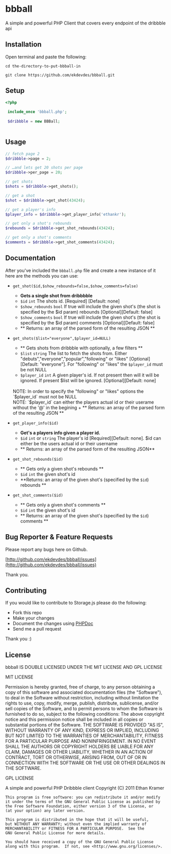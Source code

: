 bbball 
======
A simple and powerful PHP Client that covers every endpoint of the dribbble api

Installation
------------

Open terminal and paste the following:

`cd the-directory-to-put-bbball-in`

`git clone https://github.com/ekdevdes/bbball.git`

Setup
-----

```php
<?php
  
 include_once 'bbball.php';
 
 $dribbble = new BBBall;
 
 ```
 
Usage
-----
 
 ```php
 // fetch page 2
 $dribbble->page = 2;
 
 // …and lets get 20 shots per page
 $dribbble->per_page = 20;

 // get shots 
 $shots = $dribbble->get_shots();
 
 // get a shot
 $shot = $dribbble->get_shot(43424);
 
 // get a player's info
 $player_info = $dribbble->get_player_info('ethankr');
 
 // get only a shot's rebounds
 $rebounds = $dribbble->get_shot_rebounds(43424);
 
 // get only a shot's comments
 $comments = $dribbble->get_shot_comments(43424);
 
```

Documentation
-------------

After you've included the `bbball.php` file and create a new instance of it here are the methods you can use:

+  `get_shot($id,$show_rebounds=false,$show_comments=false)`
	+ **Gets a single shot from dribbbble**
	+ `$id` `int` The shots id. [Required] [Default: none]
	+ `$show_rebounds` `bool` If true will include the given shot's (the shot is specified by the $id param) rebounds [Optional][Default: false]
	+ `$show_comments` `bool` If true will include the given shot's (the shot is specified by the $id param) comments [Optional][Default: false] 
	+ ** Returns: an array of the parsed form of the resulting JSON **
	
+  `get_shots($list="everyone",$player_id=NULL)`
	+ ** Gets shots from dribbble with optionally, a few filters **
	+ `$list` `string` The list to fetch the shots from. Either "debuts","everyone","popular","following" or "likes" [Optional][Default: "everyone"]. For "following" or "likes" the `$player_id` must be not NULL 
	+ `$player_id` `int` A given player's id. If not present then will it will be ignored. If present $list will be ignored. [Optional][Default: none]
	<br>
	  NOTE: In order to specify the "following" or "likes" options the `$player_id` must not be NULL
	  <br>
	 NOTE: `$player_id` can either the players actual id or their userame without the '@' in the begining	 
	 + ** Returns: an array of the parsed form of the resulting JSON **
+ `get_player_info($id)`
	+ **Get's a players info given a player id.**
	+ `$id` `int` or `string` The player's id [Required][Default: none]. $id can either be the users actual id or their username
	+ ** Returns: an array of the parsed form of the resulting JSON**
+ `get_shot_rebounds($id)`
	+ ** Gets only a given shot's rebounds **
	+ `$id` `int` the given shot's id
	+ **Returns:  an array of the given shot's (specified by the `$id`) rebounds **
+ `get_shot_comments($id)`
	+ ** Gets only a given shot's comments **
	+ `$id` `int` the given shot's id
	+ ** Returns: an array of the given shot's (specified by the `$id`) comments **
	
Bug Reporter & Feature Requests
------------

Please report any bugs here on Github. 

[http://github.com/ekdevdes/bbball/issues](http://github.com/ekdevdes/bbball/issues)

Thank you.

Contributing
------------

If you would like to contribute to Storage.js please do the following:

+	Fork this repo
+	Make your changes
+	Document the changes using [PHPDoc](http://phpdoc.org)
+	Send me a pull request

Thank you :)

License
-------

bbball IS DOUBLE LICENSED UNDER THE MIT LICENSE AND GPL LICENSE

MIT LICENSE

Permission is hereby granted, free of charge, to any person obtaining a copy of this software and associated documentation files (the "Software"), to deal in the Software without restriction, including without limitation the rights to use, copy, modify, merge, publish, distribute, sublicense, and/or sell copies of the Software, and to permit persons to whom the Software is furnished to do so, subject to the following conditions:
The above copyright notice and this permission notice shall be included in all copies or substantial portions of the Software.
THE SOFTWARE IS PROVIDED "AS IS", WITHOUT WARRANTY OF ANY KIND, EXPRESS OR IMPLIED, INCLUDING BUT NOT LIMITED TO THE WARRANTIES OF MERCHANTABILITY, FITNESS FOR A PARTICULAR PURPOSE AND NONINFRINGEMENT. IN NO EVENT SHALL THE AUTHORS OR COPYRIGHT HOLDERS BE LIABLE FOR ANY CLAIM, DAMAGES OR OTHER LIABILITY, WHETHER IN AN ACTION OF CONTRACT, TORT OR OTHERWISE, ARISING FROM, OUT OF OR IN CONNECTION WITH THE SOFTWARE OR THE USE OR OTHER DEALINGS IN THE SOFTWARE.

GPL LICENSE

A simple and powerful PHP Dribbble client
	Copyright (C) 2011  Ethan Kramer

	This program is free software: you can redistribute it and/or modify
	it under the terms of the GNU General Public License as published by
	the Free Software Foundation, either version 3 of the License, or
	(at your option) any later version.

	This program is distributed in the hope that it will be useful,
	but WITHOUT ANY WARRANTY; without even the implied warranty of
	MERCHANTABILITY or FITNESS FOR A PARTICULAR PURPOSE.  See the
	GNU General Public License for more details.

	You should have received a copy of the GNU General Public License
	along with this program.  If not, see <http://www.gnu.org/licenses/>.

